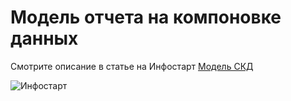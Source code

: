 # Модель отчета на компоновке данных

Смотрите описание в статье на Инфостарт [Модель СКД](https://infostart.ru/1c/tools/1973473/)

![Инфостарт](https://infostart.ru/bitrix/templates/sandbox_empty/assets/tpl/abo/img/logo.svg)
